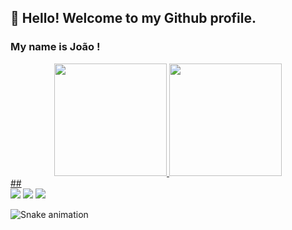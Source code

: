 ## 👋 Hello! Welcome to my Github profile.
### My name is João !

<div align="center">
  <a href="https://github.com/joaojpsa/joaojpsa">
  <img height="180em" src="https://github-readme-stats.vercel.app/api?username=joaojpsa&show_icons=true&theme=dracula&include_all_commits=true&count_private=true"/>
  <img height="180em" src="https://github-readme-stats.vercel.app/api/top-langs/?username=joaojpsa&layout=compact&langs_count=7&theme=dracula"/>
</div>
    ##
 
<div> 
  <a href="https://instagram.com/joaojpsa" target="_blank"><img src="https://img.shields.io/badge/-Instagram-%23E4405F?style=for-the-badge&logo=instagram&logoColor=white" target="_blank"></a>
 <a href="https://discord.com/channels/957649513655468092/957649513655468100" target="_blank"><img src="https://img.shields.io/badge/Discord-7289DA?style=for-the-badge&logo=discord&logoColor=white" target="_blank"></a> 
  <a href = "mailto:joaojpsa@gmail.com"><img src="https://img.shields.io/badge/-Gmail-%23333?style=for-the-badge&logo=gmail&logoColor=white" target="_blank"></a>
 
  ![Snake animation](https://github.com/joaojpsa/joaojpsa/blob/output/github-contribution-grid-snake.svg)
 
</div>
<!---
joaojpsa/joaojpsa is a ✨ special ✨ repository because its `README.md` (this file) appears on your GitHub profile.
You can click the Preview link to take a look at your changes.
--->
